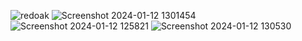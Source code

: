 ![redoak](https://github.com/phoomtanet/farm_ponic/assets/143348885/3a52c1ce-64c2-4e6a-940e-8561f6d1af74)
![Screenshot 2024-01-12 1301454](https://github.com/phoomtanet/farm_ponic/assets/143348885/df212a4d-25dd-4375-bcea-822ccb733372)
![Screenshot 2024-01-12 125821](https://github.com/phoomtanet/farm_ponic/assets/143348885/3fff99b3-1d03-4604-acd2-9362ec64a959)
![Screenshot 2024-01-12 130530](https://github.com/phoomtanet/farm_ponic/assets/143348885/5563f5d9-75f0-429d-9308-ff33897f45b8)
